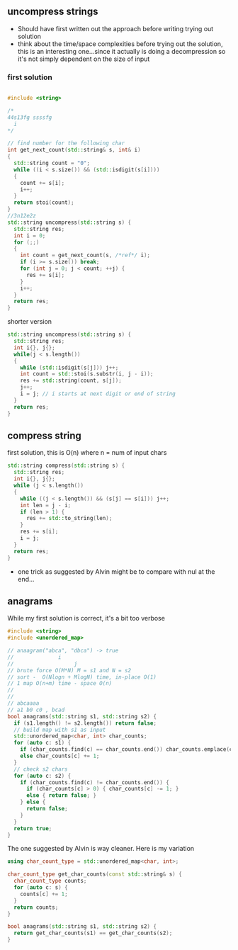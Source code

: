 ## uncompress strings

* Should have first written out the approach before writing trying out solution
* think about the time/space complexities before trying out the solution,
 this is an interesting one...since it actually is doing a decompression so it's not simply dependent on the size of input
### first solution
```cpp

#include <string>

/*
44s13fg ssssfg
  i
*/

// find number for the following char
int get_next_count(std::string& s, int& i)
{
  std::string count = "0";
  while ((i < s.size()) && (std::isdigit(s[i]))) 
  {
    count += s[i];
    i++;
  }
  return stoi(count);
}
//3n12e2z
std::string uncompress(std::string s) { 
  std::string res;
  int i = 0;
  for (;;)
  {
    int count = get_next_count(s, /*ref*/ i);
    if (i >= s.size()) break;
    for (int j = 0; j < count; ++j) {
      res += s[i];
    }
    i++;
  }
  return res;
}

```

shorter version

```cpp
std::string uncompress(std::string s) {
  std::string res;
  int i{}, j{};
  while(j < s.length())
  {
    while (std::isdigit(s[j])) j++; 
    int count = std::stoi(s.substr(i, j - i));
    res += std::string(count, s[j]);
    j++;
    i = j; // i starts at next digit or end of string
  }
  return res;
}

```

## compress string

first solution, this is O(n) where n = num of input chars

```cpp
std::string compress(std::string s) {
  std::string res;
  int i{}, j{};
  while (j < s.length())
  {
    while ((j < s.length()) && (s[j] == s[i])) j++;
    int len = j - i;
    if (len > 1) {
      res += std::to_string(len);
    }
    res += s[i];
    i = j;
  }
  return res;
}

```

* one trick as suggested by Alvin might be to compare with nul at the end...

## anagrams

While my first solution is correct, it's a bit too verbose

```cpp
#include <string>
#include <unordered_map>

// anaagram("abca", "dbca") -> true
//              i
//                   j
// brute force O(M*N) M = s1 and N = s2
// sort -  O(Nlogn + MlogN) time, in-place O(1)
// 1 map O(n+m) time - space O(n)
//  
// 
// abcaaaa
// a1 b0 c0 , bcad
bool anagrams(std::string s1, std::string s2) {
  if (s1.length() != s2.length()) return false;
  // build map with s1 as input
  std::unordered_map<char, int> char_counts;
  for (auto c: s1) {
    if (char_counts.find(c) == char_counts.end()) char_counts.emplace(c, 1);
    else char_counts[c] += 1;
  }
  // check s2 chars
  for (auto c: s2) {
    if (char_counts.find(c) != char_counts.end()) {
      if (char_counts[c] > 0) { char_counts[c] -= 1; }
      else { return false; } 
    } else {
      return false;
    }
  }
  return true;
}
```

The one suggested by Alvin is way cleaner. Here is my variation

```cpp
using char_count_type = std::unordered_map<char, int>; 

char_count_type get_char_counts(const std::string& s) {
  char_count_type counts;
  for (auto c: s) {
    counts[c] += 1;
  }
  return counts;
}

bool anagrams(std::string s1, std::string s2) {
  return get_char_counts(s1) == get_char_counts(s2);  
}
```

